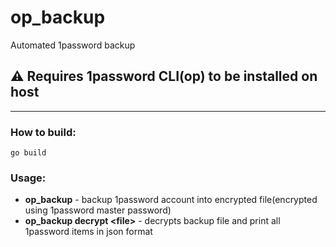 # op_backup
Automated 1password backup

## ⚠️ Requires 1password CLI(op) to be installed on host

---
### How to build:
`go build`

### Usage:
- **op_backup** - backup 1password account into encrypted file(encrypted using 1password master password)
- **op_backup decrypt \<file\>** - decrypts backup file and print all 1password items in json format